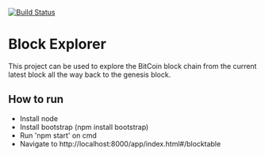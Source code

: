 [![Build Status](https://travis-ci.org/willsmithdev2/SLblockexplorer.svg?branch=master)](https://travis-ci.org/willsmithdev2/SLblockexplorer)

<h1>Block Explorer</h1>
<p>This project can be used to explore the BitCoin block chain from the current latest block all the way back to the genesis block.</p>

<h2>How to run</h2>

<ul>
  <li>Install node</li>
  <li>Install bootstrap (npm install bootstrap)</li>
  <li>Run 'npm start' on cmd</li>
  <li>Navigate to http://localhost:8000/app/index.html#/blocktable</li>
</ul>

